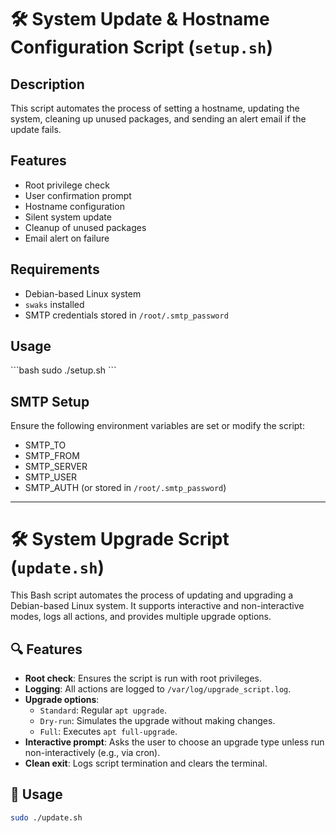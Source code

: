 # 🛠️ System Update & Hostname Configuration Script (`setup.sh`)

## Description
This script automates the process of setting a hostname, updating the system, cleaning up unused packages, and sending an alert email if the update fails.

## Features
- Root privilege check
- User confirmation prompt
- Hostname configuration
- Silent system update
- Cleanup of unused packages
- Email alert on failure

## Requirements
- Debian-based Linux system
- `swaks` installed
- SMTP credentials stored in `/root/.smtp_password`

## Usage
\`\`\`bash
sudo ./setup.sh
\`\`\`

## SMTP Setup
Ensure the following environment variables are set or modify the script:
- SMTP_TO
- SMTP_FROM
- SMTP_SERVER
- SMTP_USER
- SMTP_AUTH (or stored in `/root/.smtp_password`)

----------------------------------------------------------------------
# 🛠️ System Upgrade Script (`update.sh`)

This Bash script automates the process of updating and upgrading a Debian-based Linux system. It supports interactive and non-interactive modes, logs all actions, and provides multiple upgrade options.

## 🔍 Features

- **Root check**: Ensures the script is run with root privileges.
- **Logging**: All actions are logged to `/var/log/upgrade_script.log`.
- **Upgrade options**:
  - `Standard`: Regular `apt upgrade`.
  - `Dry-run`: Simulates the upgrade without making changes.
  - `Full`: Executes `apt full-upgrade`.
- **Interactive prompt**: Asks the user to choose an upgrade type unless run non-interactively (e.g., via cron).
- **Clean exit**: Logs script termination and clears the terminal.

## 🚀 Usage

```bash
sudo ./update.sh
